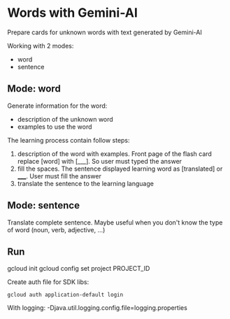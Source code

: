 # Words with Gemini-AI

Prepare cards for unknown words with text generated by Gemini-AI

Working with 2 modes:
- word
- sentence

## Mode: word

Generate information for the word:
- description of the unknown word
- examples to use the word

The learning process contain follow steps:
1. description of the word with examples. Front page of the flash card replace [word] with [___]. So user must typed the answer
2. fill the spaces. The sentence displayed learning word as [translated] or [___](translated). User must fill the answer
3. translate the sentence to the learning language

## Mode: sentence

Translate complete sentence. Maybe useful when you don't know the type of word (noun, verb, adjective, ...)



## Run

gcloud init
gcloud config set project PROJECT_ID

Create auth file for SDK libs:
```shell
gcloud auth application-default login
```

With logging: -Djava.util.logging.config.file=logging.properties